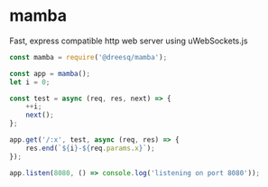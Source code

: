 # mamba
Fast, express compatible http web server using uWebSockets.js

```js
const mamba = require('@dreesq/mamba');

const app = mamba();
let i = 0;

const test = async (req, res, next) => {
    ++i;
    next();
};

app.get('/:x', test, async (req, res) => {
    res.end(`${i}-${req.params.x}`);
});

app.listen(8080, () => console.log('listening on port 8080'));
```